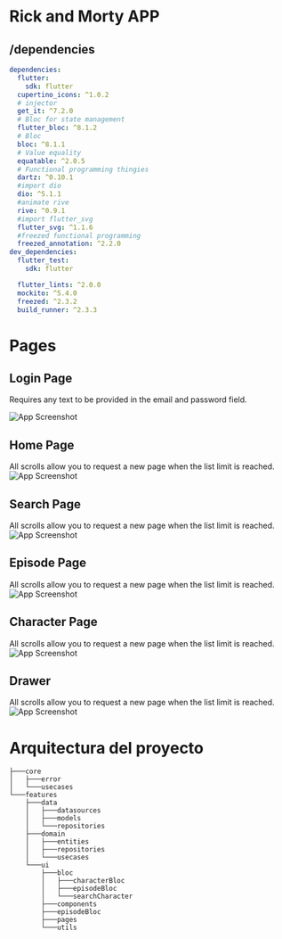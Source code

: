 
# Rick and Morty APP

## /dependencies

```yaml
dependencies:
  flutter:
    sdk: flutter
  cupertino_icons: ^1.0.2
  # injector
  get_it: ^7.2.0
  # Bloc for state management
  flutter_bloc: ^8.1.2
  # Bloc
  bloc: ^8.1.1
  # Value equality
  equatable: ^2.0.5
  # Functional programming thingies
  dartz: ^0.10.1
  #import dio
  dio: ^5.1.1
  #animate rive
  rive: ^0.9.1
  #import flutter_svg
  flutter_svg: ^1.1.6
  #freezed functional programming
  freezed_annotation: ^2.2.0
dev_dependencies:
  flutter_test:
    sdk: flutter

  flutter_lints: ^2.0.0
  mockito: ^5.4.0
  freezed: ^2.3.2
  build_runner: ^2.3.3
```


# Pages

## Login Page
Requires any text to be provided in the email and password field.

![App Screenshot](https://github.com/LuisCMad/RickAndMorty/blob/main/assetsReadme/loginScreen.png)

## Home Page
All scrolls allow you to request a new page when the list limit is reached.
![App Screenshot](https://github.com/LuisCMad/RickAndMorty/blob/main/assetsReadme/homeScreen.png)

## Search Page
All scrolls allow you to request a new page when the list limit is reached.
![App Screenshot](https://github.com/LuisCMad/RickAndMorty/blob/main/assetsReadme/buscadorScreen.png)

## Episode Page
All scrolls allow you to request a new page when the list limit is reached.
![App Screenshot](https://github.com/LuisCMad/RickAndMorty/blob/main/assetsReadme/episodeScreen.png)

## Character Page
All scrolls allow you to request a new page when the list limit is reached.
![App Screenshot](https://github.com/LuisCMad/RickAndMorty/blob/main/assetsReadme/characterScreen.png)

## Drawer
All scrolls allow you to request a new page when the list limit is reached.
![App Screenshot](https://github.com/LuisCMad/RickAndMorty/blob/main/assetsReadme/NavegadorDrawer.png)

# Arquitectura del proyecto
```
├───core
│   ├───error
│   └───usecases
└───features
    ├───data
    │   ├───datasources
    │   ├───models
    │   └───repositories
    ├───domain
    │   ├───entities
    │   ├───repositories
    │   └───usecases
    └───ui
        ├───bloc
        │   ├───characterBloc
        │   ├───episodeBloc
        │   └───searchCharacter
        ├───components
        ├───episodeBloc
        ├───pages
        └───utils
```
